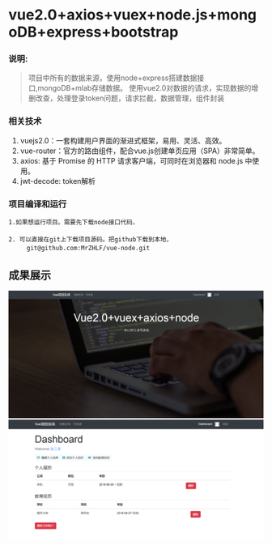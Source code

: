 # vue2.0+axios+vuex+node.js+mongoDB+express+bootstrap

### 说明:
> 项目中所有的数据来源，使用node+express搭建数据接口,mongoDB+mlab存储数据。
> 使用vue2.0对数据的请求，实现数据的增删改查，处理登录token问题，请求拦截，数据管理，组件封装

### 相关技术
1. vuejs2.0：一套构建用户界面的渐进式框架，易用、灵活、高效。
2. vue-router：官方的路由组件，配合vue.js创建单页应用（SPA）非常简单。
3. axios: 基于 Promise 的 HTTP 请求客户端，可同时在浏览器和 node.js 中使用。
4. jwt-decode: token解析

### 项目编译和运行

``` bash
1.如果想运行项目。需要先下载node接口代码，

2. 可以直接在git上下载项目源码。把github下载到本地，
     git@github.com:MrZHLF/vue-node.git	

```

## 成果展示
![avatar](./static/1.png)
![avatar](./static/2.png)